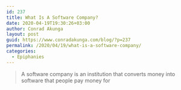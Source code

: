 ```yaml
---
id: 237
title: What Is A Software Company?
date: 2020-04-19T19:30:26+03:00
author: Conrad Akunga
layout: post
guid: https://www.conradakunga.com/blog/?p=237
permalink: /2020/04/19/what-is-a-software-company/
categories:
  - Epiphanies
---
```

> A software company is an institution that converts money into software that people pay money for